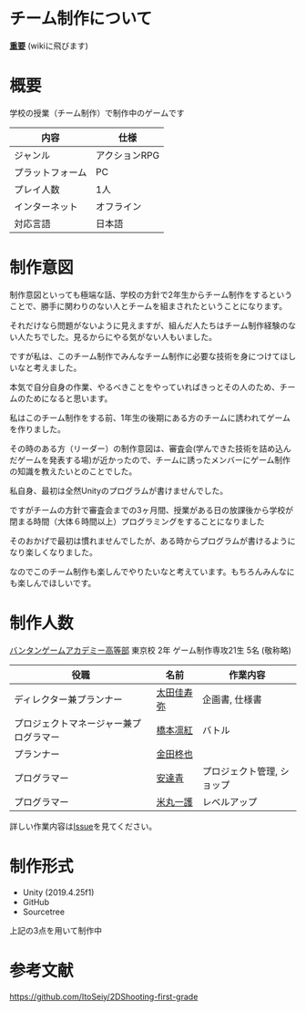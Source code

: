 # チーム制作について
**[重要](https://github.com/Mallow0730/TeamA/wiki)** (wikiに飛びます)

# 概要

学校の授業（チーム制作）で制作中のゲームです

|内容|仕様|
| ---- | ---- | 
|ジャンル|アクションRPG|
| プラットフォーム | PC |
|プレイ人数|1人| 
| インターネット|オフライン|
| 対応言語 | 日本語 |

# 制作意図

制作意図といっても極端な話、学校の方針で2年生からチーム制作をするということで、勝手に関わりのない人とチームを組まされたということになります。

それだけなら問題がないように見えますが、組んだ人たちはチーム制作経験のない人たちでした。見るからにやる気がない人もいました。

ですが私は、このチーム制作でみんなチーム制作に必要な技術を身につけてほしいなと考えました。

本気で自分自身の作業、やるべきことをやっていればきっとその人のため、チームのためになると思います。

私はこのチーム制作をする前、1年生の後期にある方のチームに誘われてゲームを作りました。

その時のある方（リーダー）の制作意図は、審査会(学んできた技術を詰め込んだゲームを発表する場)が近かったので、チームに誘ったメンバーにゲーム制作の知識を教えたいとのことでした。

私自身、最初は全然Unityのプログラムが書けませんでした。

ですがチームの方針で審査会までの3ヶ月間、授業がある日の放課後から学校が閉まる時間（大体６時間以上）プログラミングをすることになりました

そのおかげで最初は慣れませんでしたが、ある時からプログラムが書けるようになり楽しくなりました。

なのでこのチーム制作も楽しんでやりたいなと考えています。もちろんみんなにも楽しんでほしいです。


# 制作人数
[バンタンゲームアカデミー高等部](https://www.vantan-gamehs.com/index.php) 東京校 2年 ゲーム制作専攻21生 5名 (敬称略)

| 役職 | 名前 | 作業内容 |
| ---- | ---- | ---- |
|ディレクター兼プランナー|[太田佳寿弥](https://github.com/KazuyaOta)|企画書, 仕様書|
|プロジェクトマネージャー兼プログラマー|[橋本凛紅](https://github.com/rikuriku0402)|バトル|
|プランナー|[金田柊也](https://github.com/Shuukane1201)|  | プレゼン資料関連
|プログラマー|[安達青](https://github.com/Mallow0730)|プロジェクト管理, ショップ|
|プログラマー|[米丸一護](https://github.com/YONE15)|レベルアップ|

詳しい作業内容は[Issue](https://github.com/Mallow0730/TeamA/issues)を見てください。

# 制作形式

- Unity (2019.4.25f1)
- GitHub
- Sourcetree

上記の3点を用いて制作中

# 参考文献

https://github.com/ItoSeiy/2DShooting-first-grade
